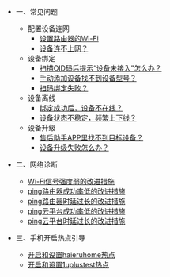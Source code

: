 * 一、常见问题 
  * 配置设备连网  
     * [设置路由器的Wi-Fi](zh-cn/question/ConfigDevice-01wifi) 
     * [设备连不上网？](zh-cn/question/ConfigDevice-02devicelink) 
  * 设备绑定 
     * [扫描OID码后提示“设备未接入”怎么办？](zh-cn/question/BindingDevice-01OID) 
     * [手动添加设备找不到设备型号？](zh-cn/question/BindingDevice-02notfound) 
     * [扫码绑定失败？](zh-cn/question/BindingDevice-03bindingfailed) 
  * 设备离线 
     * [绑定成功后，设备不在线？](zh-cn/question/offline-01successoffline) 
     * [设备状态不稳定，频繁上下线？](zh-cn/question/offline-02unstable) 
  * 设备升级 
     * [售后助手APP里找不到目标设备？](zh-cn/question/update-01notfound) 
     * [设备升级失败怎么办？](zh-cn/question/update-02updatefailed) 

* 二、网络诊断 
    * [Wi-Fi信号强度弱的改进措施](zh-cn/Network/Wifi_signal_strength) 
    * [ping路由器成功率低的改进措施](zh-cn/Network/ping_router_rate) 
    * [ping路由器时延过长的改进措施](zh-cn/Network/ping_router_delay) 
    * [ping云平台成功率低的改进措施](zh-cn/Network/ping_cloud_rate) 
    * [ping云平台时延过长的改进措施](zh-cn/Network/ping_cloud_delay)  

* 三、手机开启热点引导 
    * [开启和设置haieruhome热点](zh-cn/MobileHotspot/haieruhome) 
    * [开启和设置1uplustest热点](zh-cn/MobileHotspot/1uplustest)    





<div style='display: none'>
* ChangeLog  

	* [账户服务](zh-cn/ChangeLog/Account)
	* [设备管理](zh-cn/ChangeLog/DevicesStandard)
	* [数据订阅](zh-cn/ChangeLog/DataSubscription)
	* [家庭模型](zh-cn/ChangeLog/Family)
	* [场景引擎](zh-cn/ChangeLog/IFTTT)
	* [预约定时](zh-cn/ChangeLog/Scheduler)
	* [设备影子](zh-cn/ChangeLog/DevicesShadow)
	* [消息推送](zh-cn/ChangeLog/MessagePush)
	* [能力服务](zh-cn/ChangeLog/CapacityService_Weather)
</div>

	
